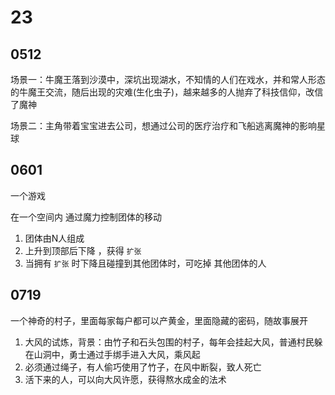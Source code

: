 # 23

## 0512

场景一：牛魔王落到沙漠中，深坑出现湖水，不知情的人们在戏水，并和常人形态的牛魔王交流，随后出现的灾难(生化虫子)，越来越多的人抛弃了科技信仰，改信了魔神

场景二：主角带着宝宝进去公司，想通过公司的医疗治疗和飞船逃离魔神的影响星球

## 0601

一个游戏 

在一个空间内 通过魔力控制团体的移动

1. 团体由N人组成
2. 上升到顶部后下降 ，获得 `扩张`
3. 当拥有 `扩张` 时下降且碰撞到其他团体时，可吃掉 其他团体的人

## 0719

一个神奇的村子，里面每家每户都可以产黄金，里面隐藏的密码，随故事展开

1. 大风的试炼，背景：由竹子和石头包围的村子，每年会挂起大风，普通村民躲在山洞中，勇士通过手绑手进入大风，乘风起
2. 必须通过绳子，有人偷巧使用了竹子，在风中断裂，致人死亡
3. 活下来的人，可以向大风许愿，获得熬水成金的法术